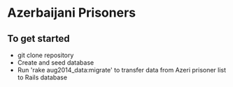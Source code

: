 # Azerbaijani Prisoners

## To get started

- git clone repository
- Create and seed database
- Run 'rake aug2014_data:migrate' to transfer data from Azeri prisoner list to Rails database
